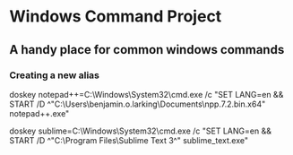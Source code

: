 # Windows Command Project
## A handy place for common windows commands 

### Creating a new alias

doskey notepad++=C:\Windows\System32\cmd.exe /c "SET LANG=en && START /D ^"C:\Users\benjamin.o.larking\Documents\npp.7.2.bin.x64" notepad++.exe"

doskey sublime=C:\Windows\System32\cmd.exe /c "SET LANG=en && START /D ^"C:\Program Files\Sublime Text 3^" sublime_text.exe"



